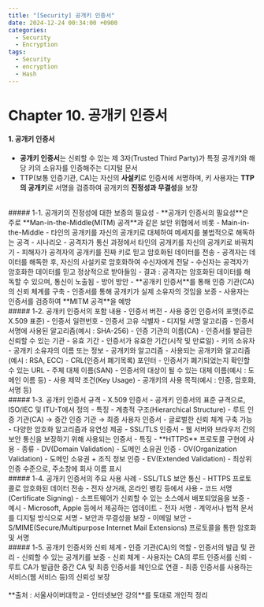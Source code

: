 ```yaml
---
title: "[Security] 공개키 인증서"
date: 2024-12-24 00:34:00 +0900
categories:
  - Security
  - Encryption
tags:
  - Security
  - encryption
  - Hash
---
```


# Chapter 10. 공개키 인증서
#### 1. 공개키 인증서
- **공개키 인증서**는 신뢰할 수 있는 제 3자(Trusted Third Party)가 특정 공개키와 해당 키의 소유자를 인증해주는 디지털 문서
- TTP(보통 인증기관, CA)는 자신의 **사설키**로 인증서에 서명하며, 키 사용자는 **TTP의 공개키**로 서명을 검증하여 공개키의 **진정성과 무결성**을 보장

<br>
##### 1-1. 공개키의 진정성에 대한 보증의 필요성
- **공개키 인증서의 필요성**은 주로 **Man-in-the-Middle(MITM) 공격**과 같은 보안 위협에서 비롯
- Main-in-the-Middle 
	- 타인의 공개키를 자신의 공개키로 대체하여 메세지를 불법적으로 해독하는 공격
	- 시나리오
		- 공격자가 통신 과정에서 타인의 공개키를 자신의 공개키로 바꿔치기
		- 피해자가 공격자의 공개키를 진짜 키로 믿고 암호화된 데이터를 전송
		- 공격자는 데이터를 해독한 후, 자신의 사설키로 암호화하여 수신자에게 전달
		- 수신자는 공격자가 암호화한 데이터를 믿고 정상적으로 받아들임
		- 결과 : 공격자는 암호화된 데이터를 해독할 수 있으며, 통신이 노출됨
	- 방어 방안
		- **공개키 인증서**를 통해 인증 기관(CA)의 신뢰 체계를 구축
		- 인증서를 통해 공개키가 실제 소유자의 것임을 보증
		- 사용자는 인증서를 검증하여 **MITM 공격**을 예방

<br>
##### 1-2. 공개키 인증서의 포함 내용
- 인증서 버전
	- 사용 중인 인증서의 포맷(주로 X.509 표준)
- 인증서 일련번호
	- 인증서 고유 식별자
- 디지털 서명 알고리즘
	- 인증서 서명에 사용된 알고리즘(예시 : SHA-256)
- 인증 기관의 이름(CA)
	- 인증서를 발급한 신뢰할 수 있는 기관
- 유효 기간
	- 인증서가 유효한 기간(시작 및 만료일)
- 키의 소유자
	- 공개키 소유자의 이름 또는 정보
- 공개키와 알고리즘
	- 사용되는 공개키와 알고리즘(예시 : RSA, ECC)
- CRL(인증서 폐기목록) 포인터
	- 인증서가 폐기되었는지 확인할 수 있는 URL
- 주체 대체 이름(SAN)
	- 인증서의 대상이 될 수 있는 대체 이름(예시 : 도메인 이름 등)
- 사용 제약 조건(Key Usage)
	- 공개키의 사용 목적(예시 : 인증, 암호화, 서명 등)

<br>
##### 1-3. 공개키 인증서 규격
- X.509 인증서
	- 공개키 인증서의 표준 규격으로, ISO/IEC 및 ITU-T에서 정의
	- 특징
		- 계층적 구조(Hierarchical Structure)
			- 루트 인증 기관(CA) → 중간 인증 기관 → 최종 사용자 인증서
		- 글로벌한 신뢰 체계 구축 가능
		- 다양한 암호화 알고리즘과 유연성 제공
- SSL/TLS 인증서
	- 웹 서버와 브라우저 간의 보안 통신을 보장하기 위해 사용되는 인증서
	- 특징
		- **HTTPS** 프로토콜 구현에 사용
	- 종류
		- DV(Domain Validation)
			- 도메인 소유권 인증
		- OV(Organization Validation)
			- 도메인 소유권 + 조직 정보 인증
		-  EV(Extended Validation)
			- 최상위 인증 수준으로, 주소창에 회사 이름 표시

<br>
##### 1-4. 공개키 인증서의 주요 사용 사례
- SSL/TLS 보안 통신
	- HTTPS 프로토콜로 암호화된 데이터 전송
	- 전자 상거래, 온라인 뱅킹 등에서 사용
- 코드 서명(Certificate Signing)
	- 소프트웨어가 신뢰할 수 있는 소스에서 배포되었음을 보증
	- 예시
		- Microsoft, Apple 등에서 제공하는 업데이트
- 전자 서명
	- 계약서나 법적 문서를 디지털 방식으로 서명
	- 보안과 무결성을 보장
- 이메일 보안
	- S/MIME(Secure/Multipurpose Internet Mail Extensions) 프로토콜을 통한 암호화 및 서명

<br>
##### 1-5. 공개키 인증서와 신뢰 체계
- 인증 기관(CA)의 역할
	- 인증서의 발급 및 관리
	- 신뢰할 수 있는 공개키를 보증
- 신뢰 체계
	- 사용자는 CA의 루트 인증서를 신뢰
	- 루트 CA가 발급한 중간 CA 및 최종 인증서를 체인으로 연결
	- 최종 인증서를 사용하는 서비스(웹 서비스 등)의 신뢰성 보장

<br>
<br>
**출처 : 서울사이버대학교 - 인터넷보안 강의**를 토대로 개인적 정리